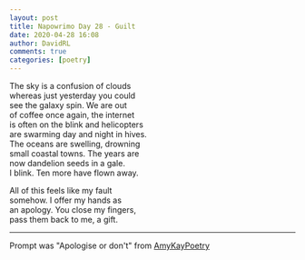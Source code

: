 ```yaml
---  
layout: post  
title: Napowrimo Day 28 - Guilt  
date: 2020-04-28 16:08  
author: DavidRL  
comments: true  
categories: [poetry]  
---  
```

The sky is a confusion of clouds  
whereas just yesterday you could  
see the galaxy spin. We are out  
of coffee once again, the internet  
is often on the blink and helicopters  
are swarming day and night in hives.  
The oceans are swelling, drowning  
small coastal towns. The years are  
now dandelion seeds in a gale.  
I blink. Ten more have flown away.  

All of this feels like my fault  
somehow. I offer my hands as  
an apology. You close my fingers,  
pass them back to me, a gift.  

***  

Prompt was "Apologise or don't" from <a href="https://www.instagram.com/amykaypoetry/">AmyKayPoetry</a>  
